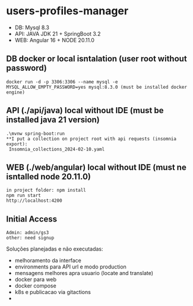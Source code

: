 # users-profiles-manager
- DB: Mysql 8.3
- API: JAVA JDK 21 + SpringBoot 3.2
- WEB: Angular 16 + NODE 20.11.0

## DB docker or local isntalation (user root without password)
    docker run -d -p 3306:3306 --name mysql -e MYSQL_ALLOW_EMPTY_PASSWORD=yes mysql:8.3.0 (must be installed docker engine)

## API (./api/java) local without IDE (must be installed java 21 version)
    .\mvnw spring-boot:run
    **I put a collection on project root with api requests (insomnia export):
     Insomnia_collections_2024-02-10.yaml

## WEB (./web/angular) local without IDE (must ne isntalled node 20.11.0)
    in project folder: npm install
    npm run start
    http://localhost:4200

## Initial Access
    Admin: admin/gs3
    other: need signup

Soluções planejadas e não executadas:
 * melhoramento da interface
 * environments para API url e modo production
 * mensagens melhores apra usuario (locate and translate)
 * docker para web
 * docker compose
 * k8s e publicacao via gitactions
 *
